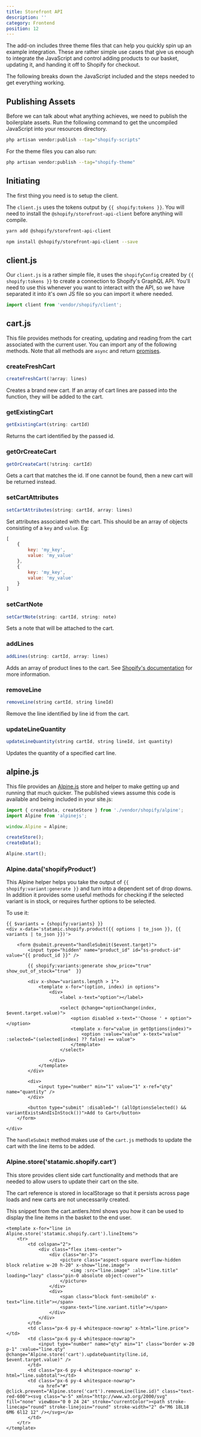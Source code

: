 ```yaml
---
title: Storefront API
description: ''
category: Frontend
position: 12
---
```


The add-on includes three theme files that can help you quickly spin up an example integration. These are rather simple use cases that give us enough to integrate the JavaScript and control adding products to our basket, updating it, and handing it off to Shopify for checkout.

The following breaks down the JavaScript included and the steps needed to get everything working.

## Publishing Assets

Before we can talk about what anything achieves, we need to publish the boilerplate assets. Run the following command to get the uncompiled JavaScript into your resources directory.

```bash
php artisan vendor:publish --tag="shopify-scripts"
```

For the theme files you can also run:

```bash
php artisan vendor:publish --tag="shopify-theme"
```

## Initiating

The first thing you need is to setup the client. 

The `client.js` uses the tokens output by `{{ shopify:tokens }}`. You will need to install the `@shopify/storefront-api-client` before anything will compile.

<code-group>
  <code-block label="Yarn" active>

  ```bash
  yarn add @shopify/storefront-api-client
  ```

  </code-block>
  <code-block label="NPM">

  ```bash
  npm install @shopify/storefront-api-client --save
  ```

  </code-block>
</code-group>


## client.js

Our `client.js` is a rather simple file, it uses the `shopifyConfig` created by `{{ shopify:tokens }}` to create a connection to Shopify's GraphQL API. You'll need to use this whenever you want to interact with the API, so we have separated it into it's own JS file so you can import it where needed.

```js
import client from 'vendor/shopify/client';
```

## cart.js
This file provides methods for creating, updating and reading from the cart associated with the current user. You can import any of the following methods. Note that all methods are `async` and return [promises](https://developer.mozilla.org/en-US/docs/Web/JavaScript/Reference/Global_Objects/Promise).


### createFreshCart

```js
createFreshCart(?array: lines)
```
Creates a brand new cart. If an array of cart lines are passed into the function, they will be added to the cart. 


### getExistingCart
```js
getExistingCart(string: cartId)
```
Returns the cart identified by the passed id.


### getOrCreateCart
```js
getOrCreateCart(?string: cartId)
```
Gets a cart that matches the id. If one cannot be found, then a new cart will be returned instead.


### setCartAttributes
```js
setCartAttributes(string: cartId, array: lines)
```
Set attributes associated with the cart. This should be an array of objects consisting of a `key` and `value`. Eg:

```js
[
    { 
        key: 'my_key', 
        value: 'my_value' 
    },
    { 
        key: 'my_key', 
        value: 'my_value' 
    }
]
```


### setCartNote
```js
setCartNote(string: cartId, string: note)
```
Sets a note that will be attached to the cart. 


### addLines
```js
addLines(string: cartId, array: lines)
```
Adds an array of product lines to the cart. See [Shopify's documentation](https://shopify.dev/docs/api/storefront/2024-01/mutations/cartLinesAdd) for more information.


### removeLine
```js
removeLine(string cartId, string lineId)
```
Remove the line identified by line id from the cart.


### updateLineQuantity
```js
updateLineQuantity(string cartId, string lineId, int quantity)
```
Updates the quantity of a specified cart line. 


## alpine.js

This file provides an [Alpine.js](https://alpinejs.dev) store and helper to make getting up and running that much quicker. The published views assume this code is available and being included in your site.js:

```js
import { createData, createStore } from './vendor/shopify/alpine';
import Alpine from 'alpinejs';

window.Alpine = Alpine;

createStore();
createData();

Alpine.start();
```

### Alpine.data('shopifyProduct')
This Alpine helper helps you take the output of `{{ shopify:variant:generate }}` and turn into a dependent set of drop downs. In addition it provides some useful methods for checking if the selected variant is in stock, or requires further options to be selected.

To use it:

```antlers
{{ $variants = {shopify:variants} }}
<div x-data='statamic.shopify.product({{ options | to_json }}, {{ variants | to_json }})'>

	<form @submit.prevent="handleSubmit($event.target)">
        <input type="hidden" name="product_id" id="ss-product-id" value="{{ product_id }}" />
    
        {{ shopify:variants:generate show_price="true" show_out_of_stock="true"  }}
    
        <div x-show="variants.length > 1">
            <template x-for="(option, index) in options">
                <div>
                    <label x-text="option"></label>
    
                    <select @change="optionChange(index, $event.target.value)">
                        <option disabled x-text="'Choose ' + option"></option>
                        <template x-for="value in getOptions(index)">
                            <option :value="value" x-text="value" :selected="(selected[index] ?? false) == value">
                        </template>
                    </select>
    
                </div>
            </template>
        </div>
    
        <div>
            <input type="number" min="1" value="1" x-ref="qty" name="quantity" />
        </div>
    
        <button type="submit" :disabled="! (allOptionsSelected() && variantExistsAndIsInStock())">Add to Cart</button>
    </form>

</div>

 ```

The `handleSubmit` method makes use of the `cart.js` methods to update the cart with the line items to be added.


### Alpine.store('statamic.shopify.cart')
This store provides client side cart functionality and methods that are needed to allow users to update their cart on the site.

The cart reference is stored in localStorage so that it persists across page loads and new carts are not unecessarily created.

This snippet from the cart.antlers.html shows you how it can be used to display the line items in the basket to the end user.

```antlers
<template x-for="line in Alpine.store('statamic.shopify.cart').lineItems">
    <tr>
        <td colspan="2">
            <div class="flex items-center">
                <div class="mr-3">
                    <picture class="aspect-square overflow-hidden block relative w-20 h-20" x-show="line.image">
                        <img :src="line.image" :alt="line.title" loading="lazy" class="pin-0 absolute object-cover">
                    </picture>
                </div>
                <div>
                    <span class="block font-semibold" x-text="line.title"></span>
                    <spanx-text="line.variant.title"></span>
                </div>
            </div>
        </td>
        <td class="px-6 py-4 whitespace-nowrap" x-html="line.price"></td>
        <td class="px-6 py-4 whitespace-nowrap">
            <input type="number" name="qty" min="1" class="border w-20 p-1" :value="line.qty" @change="Alpine.store('cart').updateQuantity(line.id, $event.target.value)" />
        </td>
        <td class="px-6 py-4 whitespace-nowrap" x-html="line.subtotal"></td>
        <td class="px-6 py-4 whitespace-nowrap">
            <a href="#" @click.prevent="Alpine.store('cart').removeLine(line.id)" class="text-red-600"><svg class="w-5" xmlns="http://www.w3.org/2000/svg" fill="none" viewBox="0 0 24 24" stroke="currentColor"><path stroke-linecap="round" stroke-linejoin="round" stroke-width="2" d="M6 18L18 6M6 6l12 12" /></svg></a>
        </td>
    </tr>
</template>

 ```

	
